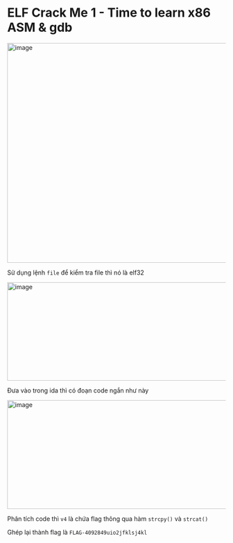# ELF Crack Me 1 - Time to learn x86 ASM & gdb

<img width="1245" height="507" alt="image" src="https://github.com/user-attachments/assets/fc157345-bc2d-4ae2-8744-9124bd60b80b" />

Sử dụng lệnh `file` để kiểm tra file thì nó là elf32

<img width="838" height="227" alt="image" src="https://github.com/user-attachments/assets/df0ffd9f-4b14-49e1-af04-7f8082446752" />

Đưa vào trong ida thì có đoạn code ngắn như này

<img width="643" height="251" alt="image" src="https://github.com/user-attachments/assets/9f010054-4e80-4df6-ada5-c5304184226a" />

Phân tích code thì `v4` là chứa flag thông qua hàm `strcpy()` và `strcat()` 

Ghép lại thành flag là `FLAG-4092849uio2jfklsj4kl` 








